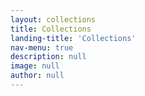 ```yaml
---
layout: collections
title: Collections
landing-title: 'Collections'
nav-menu: true
description: null
image: null
author: null
---
```

